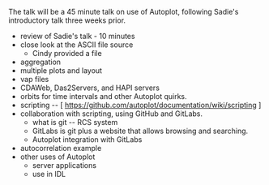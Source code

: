 The talk will be a 45 minute talk on use of Autoplot, following Sadie's introductory talk three weeks prior.
* review of Sadie's talk - 10 minutes
* close look at the ASCII file source
  - Cindy provided a file
* aggregation
* multiple plots and layout
* vap files
* CDAWeb, Das2Servers, and HAPI servers
* orbits for time intervals and other Autoplot quirks.
* scripting -- [ https://github.com/autoplot/documentation/wiki/scripting ]
* collaboration with scripting, using GitHub and GitLabs.
  - what is git -- RCS system
  - GitLabs is git plus a website that allows browsing and searching.
  - Autoplot integration with GitLabs
* autocorrelation example
* other uses of Autoplot
  - server applications
  - use in IDL
